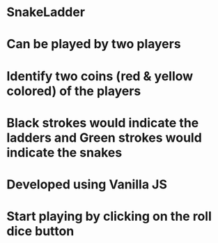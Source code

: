 # SnakeLadder

# Can be played by two players

# Identify two coins (red & yellow colored) of the players

# Black strokes would indicate the ladders and Green strokes would indicate the snakes

# Developed using Vanilla JS

# Start playing by clicking on the roll dice button
